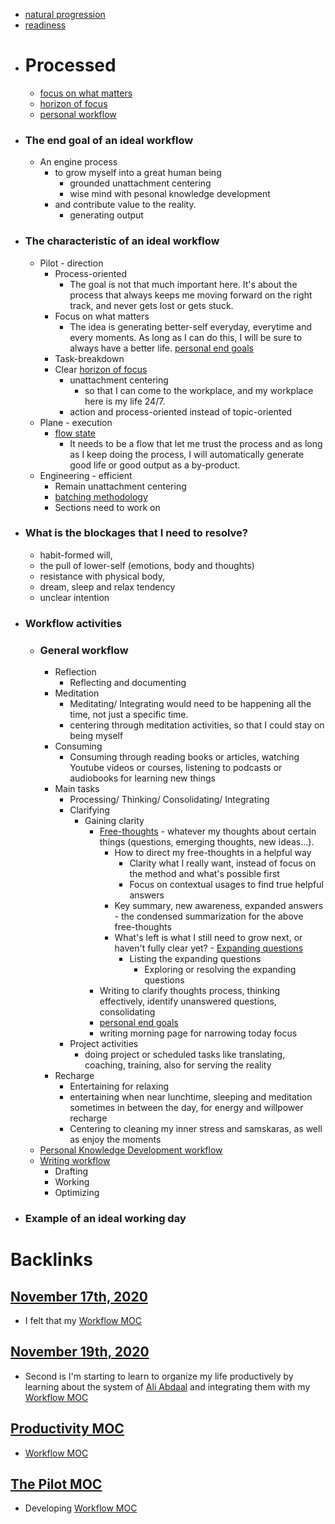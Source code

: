 - [natural progression](<natural progression.md>)
- [readiness](<readiness.md>)
- # Processed
    - [focus on what matters](<focus on what matters.md>)
    - [horizon of focus](<horizon of focus.md>)
    - [personal workflow](<personal workflow.md>)
- ### The end goal of an ideal workflow 
    - An engine process 
        - to grow myself into a great human being
            - grounded unattachment centering
            - wise mind with pesonal knowledge development
        - and contribute value to the reality.
            - generating output
- ### The characteristic of an ideal workflow
    - Pilot - direction
        - Process-oriented
            - The goal is not that much important here. It's about the process that always keeps me moving forward on the right track, and never gets lost or gets stuck.
        - Focus on what matters
            - The idea is generating better-self everyday, everytime and every moments. As long as I can do this, I will be sure to always have a better life. [personal end goals](<personal end goals.md>)
        - Task-breakdown 
        - Clear [horizon of focus](<horizon of focus.md>)
            - unattachment centering 
                - so that I can come to the workplace, and my workplace here is my life 24/7.
            - action and process-oriented instead of topic-oriented
    - Plane - execution
        - [flow state](<flow state.md>)
            - It needs to be a flow that let me trust the process and as long as I keep doing the process, I will automatically generate good life or good output as a by-product.
    - Engineering - efficient
        - Remain unattachment centering
        - [batching methodology](<batching methodology.md>)
        - Sections need to work on
- ### What is the blockages that I need to resolve?
    - habit-formed will, 
    - the pull of lower-self (emotions, body and thoughts)
    - resistance with physical body, 
    - dream, sleep and relax tendency
    - unclear intention
- ### Workflow activities
    - ### General workflow
        - Reflection
            - Reflecting and documenting
        - Meditation
            - Meditating/ Integrating would need to be happening all the time, not just a specific time.
            - centering through meditation activities, so that I could stay on being myself
        - Consuming
            - Consuming through reading books or articles, watching Youtube videos or courses, listening to podcasts or audiobooks for learning new things
        - Main tasks
            - Processing/ Thinking/ Consolidating/ Integrating
            - Clarifying
                - Gaining clarity
                    - [Free-thoughts](<Free-thoughts.md>) - whatever my thoughts about certain things (questions, emerging thoughts, new ideas...). 
                        - How to direct my free-thoughts in a helpful way
                            - Clarity what I really want, instead of focus on the method and what's possible first
                            - Focus on contextual usages to find true helpful answers
                        - Key summary, new awareness, expanded answers - the condensed summarization for the above free-thoughts
                        - What's left is what I still need to grow next, or haven't fully clear yet? - [Expanding questions](<Expanding questions.md>)
                            - Listing the expanding questions
                                - Exploring or resolving the expanding questions
                    - Writing to clarify thoughts process, thinking effectively, identify unanswered questions, consolidating 
                    -  [personal end goals](<personal end goals.md>)
                    - writing morning page for narrowing today focus
            - Project activities
                - doing project or scheduled tasks like translating, coaching, training, also for serving the reality
        - Recharge
            - Entertaining for relaxing
            - entertaining when near lunchtime, sleeping and meditation sometimes in between the day, for energy and willpower recharge
            - Centering to cleaning my inner stress and samskaras, as well as enjoy the moments
    - [Personal Knowledge Development workflow](<Personal Knowledge Development workflow.md>)
    - [Writing workflow](<Writing workflow.md>)
        - Drafting
        - Working
        - Optimizing
- ### Example of an ideal working day

# Backlinks
## [November 17th, 2020](<November 17th, 2020.md>)
- I felt that my [Workflow MOC](<Workflow MOC.md>)

## [November 19th, 2020](<November 19th, 2020.md>)
- Second is I'm starting to learn to organize my life productively by learning about the system of [Ali Abdaal](<Ali Abdaal.md>) and integrating them with my [Workflow MOC](<Workflow MOC.md>)

## [Productivity MOC](<Productivity MOC.md>)
- [Workflow MOC](<Workflow MOC.md>)

## [The Pilot MOC](<The Pilot MOC.md>)
- Developing [Workflow MOC](<Workflow MOC.md>)

